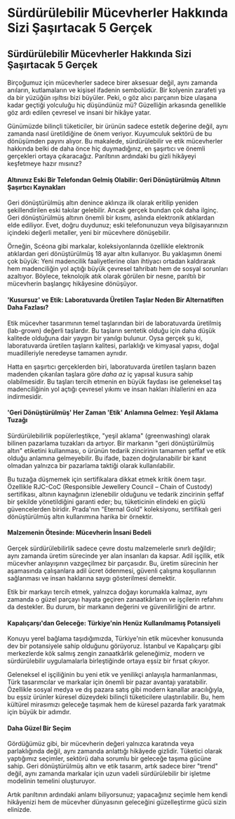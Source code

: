 # Sürdürülebilir Mücevherler Hakkında Sizi Şaşırtacak 5 Gerçek

## Sürdürülebilir Mücevherler Hakkında Sizi Şaşırtacak 5 Gerçek

####

Birçoğumuz için mücevherler sadece birer aksesuar değil, aynı zamanda anıların, kutlamaların ve kişisel ifadenin sembolüdür. Bir kolyenin zarafeti ya da bir yüzüğün ışıltısı bizi büyüler. Peki, o göz alıcı parçanın bize ulaşana kadar geçtiği yolculuğu hiç düşündünüz mü? Güzelliğin arkasında genellikle göz ardı edilen çevresel ve insani bir hikâye yatar.

Günümüzde bilinçli tüketiciler, bir ürünün sadece estetik değerine değil, aynı zamanda nasıl üretildiğine de önem veriyor. Kuyumculuk sektörü de bu dönüşümden payını alıyor. Bu makalede, sürdürülebilir ve etik mücevherler hakkında belki de daha önce hiç duymadığınız, en şaşırtıcı ve önemli gerçekleri ortaya çıkaracağız. Parıltının ardındaki bu gizli hikâyeyi keşfetmeye hazır mısınız?

#### &#x20;Altınınız Eski Bir Telefondan Gelmiş Olabilir: Geri Dönüştürülmüş Altının Şaşırtıcı Kaynakları

Geri dönüştürülmüş altın denince aklınıza ilk olarak eritilip yeniden şekillendirilen eski takılar gelebilir. Ancak gerçek bundan çok daha ilginç. Geri dönüştürülmüş altının önemli bir kısmı, aslında elektronik atıklardan elde ediliyor. Evet, doğru duydunuz; eski telefonunuzun veya bilgisayarınızın içindeki değerli metaller, yeni bir mücevhere dönüşebilir.

Örneğin, Scéona gibi markalar, koleksiyonlarında özellikle elektronik atıklardan geri dönüştürülmüş 18 ayar altın kullanıyor. Bu yaklaşımın önemi çok büyük: Yeni madencilik faaliyetlerine olan ihtiyacı ortadan kaldırarak hem madenciliğin yol açtığı büyük çevresel tahribatı hem de sosyal sorunları azaltıyor. Böylece, teknolojik atık olarak görülen bir nesne, parıltılı bir mücevherin başlangıç hikâyesine dönüşüyor.

#### &#x20;'Kusursuz' ve Etik: Laboratuvarda Üretilen Taşlar Neden Bir Alternatiften Daha Fazlası?

Etik mücevher tasarımının temel taşlarından biri de laboratuvarda üretilmiş (lab-grown) değerli taşlardır. Bu taşların sentetik olduğu için daha düşük kalitede olduğuna dair yaygın bir yanılgı bulunur. Oysa gerçek şu ki, laboratuvarda üretilen taşların kalitesi, parlaklığı ve kimyasal yapısı, doğal muadilleriyle neredeyse tamamen aynıdır.

Hatta en şaşırtıcı gerçeklerden biri, laboratuvarda üretilen taşların bazen madenden çıkarılan taşlara göre _daha az_ iç yapısal kusura sahip olabilmesidir. Bu taşları tercih etmenin en büyük faydası ise geleneksel taş madenciliğinin yol açtığı çevresel yıkımı ve insan hakları ihlallerini en aza indirmesidir.

#### &#x20;'Geri Dönüştürülmüş' Her Zaman 'Etik' Anlamına Gelmez: Yeşil Aklama Tuzağı

Sürdürülebilirlik popülerleştikçe, "yeşil aklama" (greenwashing) olarak bilinen pazarlama tuzakları da artıyor. Bir markanın "geri dönüştürülmüş altın" etiketini kullanması, o ürünün tedarik zincirinin tamamen şeffaf ve etik olduğu anlamına gelmeyebilir. Bu ifade, bazen doğrulanabilir bir kanıt olmadan yalnızca bir pazarlama taktiği olarak kullanılabilir.

Bu tuzağa düşmemek için sertifikalara dikkat etmek kritik önem taşır. Özellikle RJC-CoC (Responsible Jewellery Council – Chain of Custody) sertifikası, altının kaynağının izlenebilir olduğunu ve tedarik zincirinin şeffaf bir şekilde yönetildiğini garanti eder; bu, tüketicinin elindeki en güçlü güvencelerden biridir. Prada'nın "Eternal Gold" koleksiyonu, sertifikalı geri dönüştürülmüş altın kullanımına harika bir örnektir.

#### &#x20;Malzemenin Ötesinde: Mücevherin İnsani Bedeli

Gerçek sürdürülebilirlik sadece çevre dostu malzemelerle sınırlı değildir; aynı zamanda üretim sürecinde yer alan insanları da kapsar. Adil işçilik, etik mücevher anlayışının vazgeçilmez bir parçasıdır. Bu, üretim sürecinin her aşamasında çalışanlara adil ücret ödenmesi, güvenli çalışma koşullarının sağlanması ve insan haklarına saygı gösterilmesi demektir.

Etik bir markayı tercih etmek, yalnızca doğayı korumakla kalmaz, aynı zamanda o güzel parçayı hayata geçiren zanaatkârların ve işçilerin refahını da destekler. Bu durum, bir markanın değerini ve güvenilirliğini de artırır.

#### Kapalıçarşı'dan Geleceğe: Türkiye'nin Henüz Kullanılmamış Potansiyeli

Konuyu yerel bağlama taşıdığımızda, Türkiye'nin etik mücevher konusunda dev bir potansiyele sahip olduğunu görüyoruz. İstanbul ve Kapalıçarşı gibi merkezlerde kök salmış zengin zanaatkârlık geleneğimiz, modern ve sürdürülebilir uygulamalarla birleştiğinde ortaya eşsiz bir fırsat çıkıyor.

Geleneksel el işçiliğinin bu yeni etik ve yenilikçi anlayışla harmanlanması, Türk tasarımcılar ve markalar için önemli bir pazar avantajı yaratabilir. Özellikle sosyal medya ve dış pazara satış gibi modern kanallar aracılığıyla, bu eşsiz ürünler küresel düzeydeki bilinçli tüketicilere ulaştırılabilir. Bu, hem kültürel mirasımızı geleceğe taşımak hem de küresel pazarda fark yaratmak için büyük bir adımdır.

#### &#x20;Daha Güzel Bir Seçim

Gördüğümüz gibi, bir mücevherin değeri yalnızca karatında veya parlaklığında değil, aynı zamanda anlattığı hikâyede gizlidir. Tüketici olarak yaptığımız seçimler, sektörü daha sorumlu bir geleceğe taşıma gücüne sahip. Geri dönüştürülmüş altın ve etik tasarım, artık sadece birer "trend" değil, aynı zamanda markalar için uzun vadeli sürdürülebilir bir işletme modelinin temelini oluşturuyor.

Artık parıltının ardındaki anlamı biliyorsunuz; yapacağınız seçimle hem kendi hikâyenizi hem de mücevher dünyasının geleceğini güzelleştirme gücü sizin elinizde.
